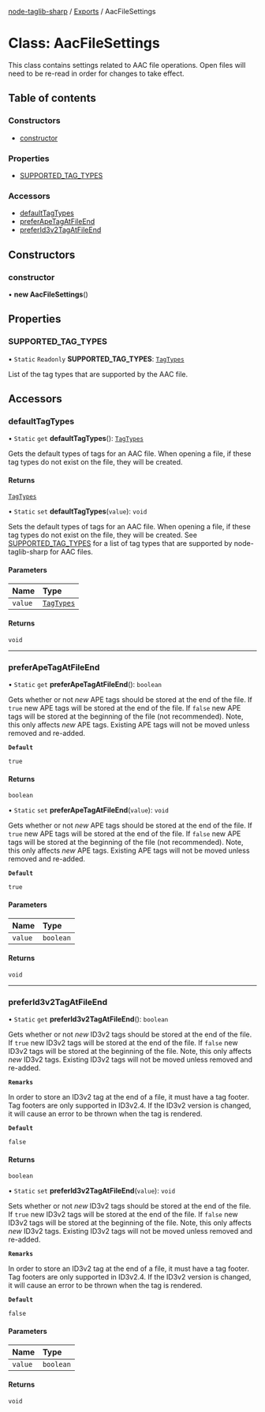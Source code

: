 [node-taglib-sharp](../README.md) / [Exports](../modules.md) / AacFileSettings

# Class: AacFileSettings

This class contains settings related to AAC file operations. Open files will need to be re-read
in order for changes to take effect.

## Table of contents

### Constructors

- [constructor](AacFileSettings.md#constructor)

### Properties

- [SUPPORTED\_TAG\_TYPES](AacFileSettings.md#supported_tag_types)

### Accessors

- [defaultTagTypes](AacFileSettings.md#defaulttagtypes)
- [preferApeTagAtFileEnd](AacFileSettings.md#preferapetagatfileend)
- [preferId3v2TagAtFileEnd](AacFileSettings.md#preferid3v2tagatfileend)

## Constructors

### constructor

• **new AacFileSettings**()

## Properties

### SUPPORTED\_TAG\_TYPES

▪ `Static` `Readonly` **SUPPORTED\_TAG\_TYPES**: [`TagTypes`](../enums/TagTypes.md)

List of the tag types that are supported by the AAC file.

## Accessors

### defaultTagTypes

• `Static` `get` **defaultTagTypes**(): [`TagTypes`](../enums/TagTypes.md)

Gets the default types of tags for an AAC file. When opening a file, if these tag types do
not exist on the file, they will be created.

#### Returns

[`TagTypes`](../enums/TagTypes.md)

• `Static` `set` **defaultTagTypes**(`value`): `void`

Sets the default types of tags for an AAC file. When opening a file, if these tag types do
not exist on the file, they will be created. See [SUPPORTED_TAG_TYPES](AacFileSettings.md#supported_tag_types) for a list of tag
types that are supported by node-taglib-sharp for AAC files.

#### Parameters

| Name | Type |
| :------ | :------ |
| `value` | [`TagTypes`](../enums/TagTypes.md) |

#### Returns

`void`

___

### preferApeTagAtFileEnd

• `Static` `get` **preferApeTagAtFileEnd**(): `boolean`

Gets whether or not *new* APE tags should be stored at the end of the file. If `true` new
APE tags will be stored at the end of the file. If `false` new APE tags will be stored at
the beginning of the file (not recommended). Note, this only affects *new* APE tags.
Existing APE tags will not be moved unless removed and re-added.

**`Default`**

`true`

#### Returns

`boolean`

• `Static` `set` **preferApeTagAtFileEnd**(`value`): `void`

Gets whether or not *new* APE tags should be stored at the end of the file. If `true` new
APE tags will be stored at the end of the file. If `false` new APE tags will be stored at
the beginning of the file (not recommended). Note, this only affects *new* APE tags.
Existing APE tags will not be moved unless removed and re-added.

**`Default`**

`true`

#### Parameters

| Name | Type |
| :------ | :------ |
| `value` | `boolean` |

#### Returns

`void`

___

### preferId3v2TagAtFileEnd

• `Static` `get` **preferId3v2TagAtFileEnd**(): `boolean`

Gets whether or not *new* ID3v2 tags should be stored at the end of the file. If `true` new
ID3v2 tags will be stored at the end of the file. If `false` new ID3v2 tags will be stored
at the beginning of the file. Note, this only affects *new* ID3v2 tags. Existing ID3v2 tags
will not be moved unless removed and re-added.

**`Remarks`**

In order to store an ID3v2 tag at the end of a file, it must have a tag footer. Tag
    footers are only supported in ID3v2.4. If the ID3v2 version is changed, it will cause an
    error to be thrown when the tag is rendered.

**`Default`**

`false`

#### Returns

`boolean`

• `Static` `set` **preferId3v2TagAtFileEnd**(`value`): `void`

Sets whether or not *new* ID3v2 tags should be stored at the end of the file. If `true` new
ID3v2 tags will be stored at the end of the file. If `false` new ID3v2 tags will be stored
at the beginning of the file. Note, this only affects *new* ID3v2 tags. Existing ID3v2 tags
will not be moved unless removed and re-added.

**`Remarks`**

In order to store an ID3v2 tag at the end of a file, it must have a tag footer. Tag
  footers are only supported in ID3v2.4. If the ID3v2 version is changed, it will cause an
  error to be thrown when the tag is rendered.

**`Default`**

`false`

#### Parameters

| Name | Type |
| :------ | :------ |
| `value` | `boolean` |

#### Returns

`void`
